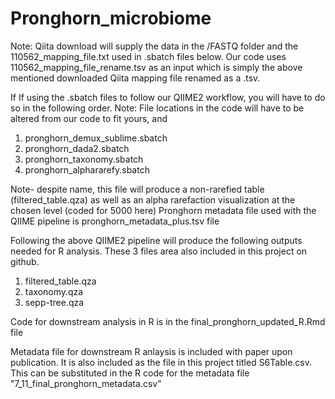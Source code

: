 # Pronghorn_microbiome

Note: Qiita download will supply the data in the /FASTQ folder and the 110562_mapping_file.txt used in .sbatch files below. 
Our code uses 110562_mapping_file_rename.tsv as an input which is simply the above mentioned downloaded Qiita mapping file renamed as a .tsv.

If If using the .sbatch files to follow our QIIME2 workflow, you will have to do so in the following order.
Note: File locations in the code will have to be altered from our code to fit yours, and  
1) pronghorn_demux_sublime.sbatch
2) pronghorn_dada2.sbatch
3) pronghorn_taxonomy.sbatch
4) pronghorn_alphararefy.sbatch

Note- despite name, this file will produce a non-rarefied table (filtered_table.qza) as well as an alpha rarefaction visualization at the chosen level (coded for 5000 here)
Pronghorn metadata file used with the QIIME pipeline is pronghorn_metadata_plus.tsv file 

Following the above QIIME2 pipeline will produce the following outputs needed for R analysis. These 3 files area also included in this project on github. 
1) filtered_table.qza
2) taxonomy.qza
3) sepp-tree.qza

Code for downstream analysis in R is in the final_pronghorn_updated_R.Rmd file

Metadata file for downstream R anlaysis is included with paper upon publication. It is also included as the file in this project titled S6Table.csv. This can be substituted in the R code for the metadata file "7_11_final_pronghorn_metadata.csv" 
